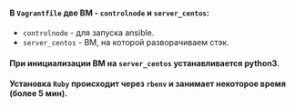 

#### В `Vagrantfile` две ВМ - `controlnode` и `server_centos`:
- `controlnode` - для запуска ansible.
- `server_centos` - ВМ, на которой разворачиваем стэк.

#### При инициализации ВМ на `server_centos` устанавливается python3.

#### Установка `Ruby` происходит через `rbenv` и занимает некоторое время (более 5 мин).


